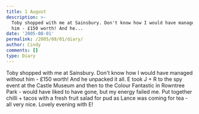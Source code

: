 ```yaml
---
title: 1 August
description: >-
  Toby shopped with me at Sainsbury. Don't know how I would have managed without
  him - £150 worth! And he...
date: '2005-08-01'
permalink: /2005/08/01/diary/
author: Cindy
comments: []
type: Diary
---
```


Toby shopped with me at Sainsbury. Don't know how I would have managed without him - £150 worth! And he unpacked it all. E took J + R to the spy event at the Castle Museum and then to the Colour Fantastic in Rowntree Park - would have liked to have gone, but my energy failed me. Put together chilli + tacos with a fresh fruit salad for pud as Lance was coming for tea - all very nice. Lovely evening with E!
